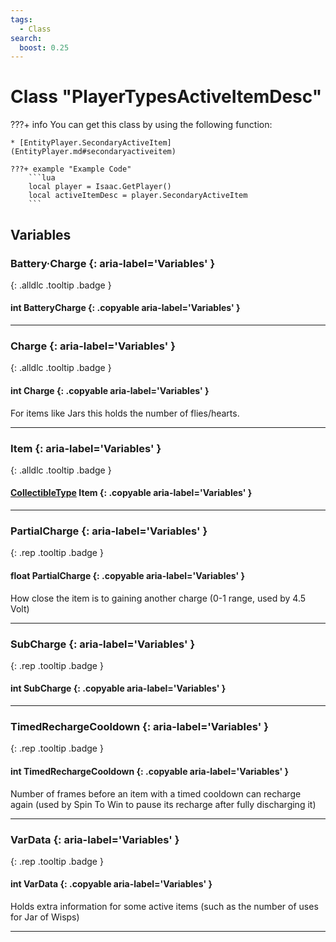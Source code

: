```yaml
---
tags:
  - Class
search:
  boost: 0.25
---
```

# Class "PlayerTypesActiveItemDesc"

???+ info
    You can get this class by using the following function:

    * [EntityPlayer.SecondaryActiveItem](EntityPlayer.md#secondaryactiveitem)

    ???+ example "Example Code"
        ```lua
        local player = Isaac.GetPlayer()
        local activeItemDesc = player.SecondaryActiveItem
        ```

## Variables
### Battery·Charge {: aria-label='Variables' }
[ ](#){: .alldlc .tooltip .badge }
#### int BatteryCharge  {: .copyable aria-label='Variables' }

___
### Charge {: aria-label='Variables' }
[ ](#){: .alldlc .tooltip .badge }
#### int Charge  {: .copyable aria-label='Variables' }
For items like Jars this holds the number of flies/hearts.
___
### Item {: aria-label='Variables' }
[ ](#){: .alldlc .tooltip .badge }
#### [CollectibleType](enums/CollectibleType.md) Item {: .copyable aria-label='Variables' }

___
### PartialCharge {: aria-label='Variables' }
[ ](#){: .rep .tooltip .badge }
#### float PartialCharge {: .copyable aria-label='Variables' }
How close the item is to gaining another charge (0-1 range, used by 4.5 Volt)

___
### SubCharge {: aria-label='Variables' }
[ ](#){: .rep .tooltip .badge }
#### int SubCharge {: .copyable aria-label='Variables' }

___
### TimedRechargeCooldown {: aria-label='Variables' }
[ ](#){: .rep .tooltip .badge }
#### int TimedRechargeCooldown {: .copyable aria-label='Variables' }
Number of frames before an item with a timed cooldown can recharge again (used by Spin To Win to pause its recharge after fully discharging it)
___
### VarData {: aria-label='Variables' }
[ ](#){: .rep .tooltip .badge }
#### int VarData {: .copyable aria-label='Variables' }
Holds extra information for some active items (such as the number of uses for Jar of Wisps)
___
